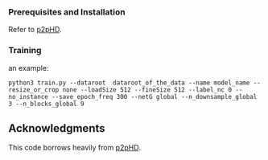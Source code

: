 ### Prerequisites and Installation

Refer to [p2pHD](https://github.com/NVIDIA/pix2pixHD).


### Training
an example:
```
python3 train.py --dataroot  dataroot_of_the_data --name model_name --resize_or_crop none --loadSize 512 --fineSize 512 --label_nc 0 --no_instance --save_epoch_freq 300 --netG global --n_downsample_global 3 --n_blocks_global 9
```


## Acknowledgments
This code borrows heavily from [p2pHD](https://github.com/NVIDIA/pix2pixHD).
